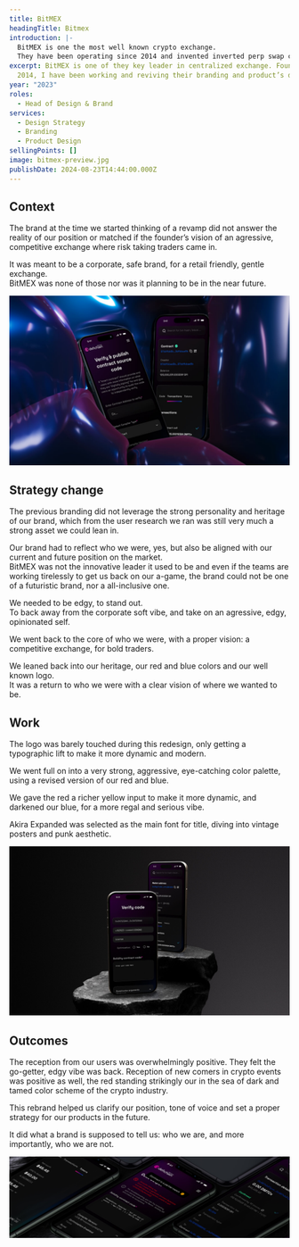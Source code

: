 ```yaml
---
title: BitMEX
headingTitle: Bitmex
introduction: |-
  BitMEX is one the most well known crypto exchange.
  They have been operating since 2014 and invented inverted perp swap contracts.
excerpt: BitMEX is one of they key leader in centralized exchange. Founded in
  2014, I have been working and reviving their branding and product’s design.
year: "2023"
roles:
  - Head of Design & Brand
services:
  - Design Strategy
  - Branding
  - Product Design
sellingPoints: []
image: bitmex-preview.jpg
publishDate: 2024-08-23T14:44:00.000Z
---
```

## Context

The brand at the time we started thinking of a revamp did not answer the reality of our position or  matched if the founder’s vision of an agressive, competitive exchange where risk taking traders came in.

It was meant to be a corporate, safe brand, for a retail friendly, gentle exchange. \
BitMEX was none of those nor was it planning to be in the near future.

![Mockup BitMEX](define-1.jpg)

## Strategy change

The previous branding did not leverage the strong personality and heritage of our brand, which from the user research we ran was still very much a strong asset we could lean in.

Our brand had to reflect who we were, yes, but also be aligned with our current and future position on the market. \
BitMEX was not the innovative leader it used to be and even if the teams are working tirelessly to get us back on our a-game, the brand could not be one of a futuristic brand, nor a all-inclusive one.

We needed to be edgy, to stand out. \
To back away from the corporate soft vibe, and take on an agressive, edgy, opinionated self.

We went back to the core of who we were, with a proper vision: a competitive exchange, for bold traders.

We leaned back into our heritage, our red and blue colors and our well known logo. \
It was a return to who we were with a clear vision of where we wanted to be.

## Work

The logo was barely touched during this redesign, only getting a typographic lift to make it more dynamic and modern.

We went full on into a very strong, aggressive, eye-catching color palette, using a revised version of our red and blue.

We gave the red a richer yellow input to make it more dynamic, and darkened our blue, for a more regal and serious vibe.

Akira Expanded was selected as the main font for title, diving into vintage posters and punk aesthetic.

![Mockup BitMEX](define-2.jpg)

## Outcomes

The reception from our users was overwhelmingly positive. They felt the go-getter, edgy vibe was back. Reception of new comers in crypto events was positive as well, the red standing strikingly our in the sea of dark and tamed color scheme of the crypto industry.

This rebrand helped us clarify our position, tone of voice and set a proper strategy for our products in the future.

It did what a brand is supposed to tell us: who we are, and more importantly, who we are not.

![Mockup BitMEX](define-3.jpg)
